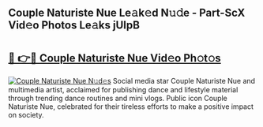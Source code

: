 ## Couple Naturiste Nue Le𝚊k𝚎d N𝚞𝚍e - Part-ScX Vid𝚎o Photos Le𝚊ks jUIpB

# <h2><a href="http://fb6p4c.evod.top/?m=Couple+Naturiste+Nue">🔗 👉🔴 Couple Naturiste Nue Vid𝚎o Ph𝚘t𝚘s</a></h2>

[![Couple Naturiste Nue N𝚞d𝚎s](https://i.imgur.com/8V9OHl7.gif)](http://fb6p4c.evod.top/?m=Couple+Naturiste+Nue)
Social media star Couple Naturiste Nue and multimedia artist, acclaimed for publishing dance and lifestyle material through trending dance routines and mini vlogs. Public icon Couple Naturiste Nue, celebrated for their tireless efforts to make a positive impact on society. 
